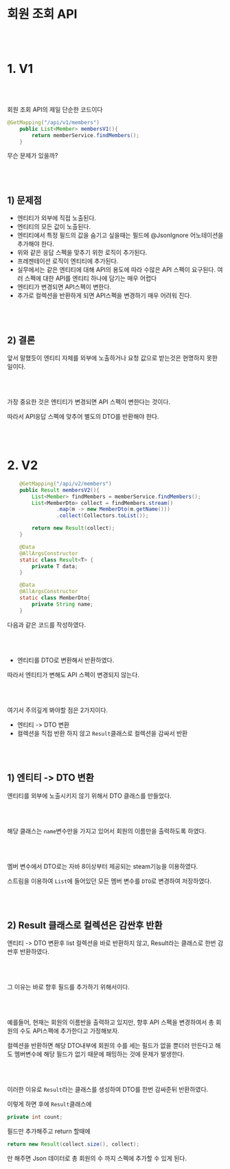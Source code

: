 # 회원 조회 API


<br><Br>

# 1. V1

<br><Br>

회원 조회 API의 제일 단순한 코드이다

```java
@GetMapping("/api/v1/members")
    public List<Member> membersV1(){
        return memberService.findMembers();
    }
```

무슨 문제가 있을까?

<br><Br>

## 1) 문제점
- 엔티티가 외부에 직접 노출된다.
- 엔티티의 모든 값이 노출된다.
- 엔티티에서 특정 필드의 값을 숨기고 싶을때는 필드에 @JsonIgnore 어노테이션을 추가해야 한다.
- 위와 같은 응답 스펙을 맞추기 위한 로직이 추가된다.
- 프레젠테이션 로직이 엔티티에 추가된다.
- 실무에서는 같은 엔티티에 대해 API의 용도에 따라 수많은 API 스펙이 요구된다. 여러 스펙에 대한 API를 엔티티 하나에 담기는 매우 어렵다
- 엔티티가 변경되면 API스펙이 변한다.
- 추가로 컬렉션을 반환하게 되면 API스펙을 변경하기 매우 어려워 진다.

<br><Br>

## 2) 결론
앞서 말했듯이 엔티티 자체를 외부에 노출하거나 요청 값으로 받는것은 현명하지 못한 일이다.

<br><Br>

가장 중요한 것은 엔티티가 변경되면 API 스펙이 변한다는 것이다.

따라서 API응답 스펙에 맞추어 별도의 DTO를 반환해야 한다.

<br><Br>


# 2. V2

```java
    @GetMapping("/api/v2/members")
    public Result membersV2(){
        List<Member> findMembers = memberService.findMembers();
        List<MemberDto> collect = findMembers.stream()
                .map(m -> new MemberDto(m.getName()))
                .collect(Collectors.toList());

        return new Result(collect);
    }

    @Data
    @AllArgsConstructor
    static class Result<T> {
        private T data;
    }

    @Data
    @AllArgsConstructor
    static class MemberDto{
        private String name;
    }
```
다음과 같은 코드를 작성하였다.

<br><Br>

- 엔티티를 DTO로 변환해서 반환하였다.

따라서 엔티티가 변해도 API 스펙이 변경되지 않는다.

<br><Br>

여기서 주의깊게 봐야할 점은 2가지이다.
- 엔티티 -> DTO 변환
- 컬렉션을 직접 반환 하지 않고 `Result`클래스로 컬렉션을 감싸서 반환

<br><Br>

## 1) 엔티티 -> DTO 변환
엔티티를 외부에 노출시키지 않기 위해서 DTO 클래스를 만들었다.

<br><Br>

해당 클래스는 `name`변수만을 가지고 있어서 회원의 이름만을 출력하도록 하였다.


<br><Br>

멤버 변수에서 DTO로는 자바 8이상부터 제공되는 steam기능을 이용하였다.

스트림을 이용하여 `List`에 들어있던 모든 멤버 변수를 `DTO`로 변경하여 저장하였다.

<br><Br>

## 2) Result 클래스로 컬렉션은 감싼후 반환
엔티티 -> DTO 변환후 list 컬렉션을 바로 반환하지 않고, Result라는 클래스로 한번 감싼후 반환하였다.

<br><Br>

그 이유는 바로 향후 필드를 추가하기 위해서이다.

<br><Br>

예를들어, 현재는 회원의 이름반을 출력하고 있지만, 향후 API 스펙을 변경하여서 총 회원의 수도 API스펙에 추가한다고 가정해보자.

컬렉션을 반환하면 해당 DTO내부에 회원의 수를 세는 필드가 없을 뿐더러 만든다고 해도 멤버변수에 해당 필드가 없기 때문에 패밍하는 것에 문제가 발생한다.

<br><Br>

이러한 이유로 `Result`라는 클래스를 생성하여 DTO를 한번 감싸준뒤 반환하였다.

이렇게 하면 후에 `Result`클래스에 

```java
private int count;
```

필드만 추가해주고 return 할때에 

```java
return new Result(collect.size(), collect);
```
만 해주면 Json 데이터로 총 회원의 수 까지 스펙에 추가할 수 있게 된다.

<br><Br>






